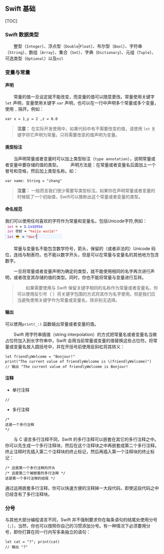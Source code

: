 ## Swift 基础

[TOC]

### Swift 数据类型
　　整型（`Integer`）、浮点型（`Double`|`Float`）、布尔型（`Bool`）、字符串（`String`）、数组（`Array`）、集合（`Set`）、字典（`Dictionary`）、元组（`Tuple`）、可选类型（`Optional`）以及`nil`

### 变量与常量

#### 声明

　　常量的值一旦设定就不能改变，而变量的值可以随意更改。常量使用关键字 `let` 声明，变量使用关键字 `var` 声明，也可以在一行中声明多个常量或多个变量，使用 `,` 隔开。例如：
```
var x = 1,y = 2 ,z = 0.0
```
> **注意：**
> 在实际开发使用中，如果代码中有不需要改变的值，请使用 `let` 关键字将它声明为常量。只将需要改变的值声明为变量。

#### 类型标注
　　当声明常量或者变量时可以加上类型标注（`type annotation`），说明常量或者变量中要存储的值的类型。
　　声明方法是：在常量或者变量名后面加上一个冒号和空格，然后加上类型名称。如：
```
var name: String = "zhang"
```

> **注意：** 一般而言我们很少需要写类型标注。如果你在声明常量或者变量的时候赋了一个初始值，Swift可以推断出这个常量或者变量的类型。

#### 命名规范
我们可以使用任何喜欢的字符作为常量和变量名，包括Unicode字符,例如：
![](image/QQ20161207-0.png)

　　常量与变量名不能包含数学符号，箭头，保留的（或者非法的）Unicode 码位，连线与制表符。也不能以数字开头，但是可以在常量与变量名的其他地方包含数字。

　　一旦将常量或者变量声明为确定的类型，就不能使用相同的名字再次进行声明，或者改变其存储的值的类型。同时，你也不能将常量与变量进行互转。

>　　如果需要使用与 Swift 保留关键字相同的名称作为常量或者变量名，你可以使用反引号（`）将关键字包围的方式将其作为名字使用。但是我们应当避免使用关键字作为常量或变量名，除非别无选择。

#### 输出

可以使用`print(_:)` 函数输出常量或者变量的值。

　　Swift 用字符串插值（string interpolation）的方式把常量名或者变量名当做占位符加入到长字符串中，Swift 会用当前常量或变量的值替换这些占位符。将常量或变量名放入圆括号中，并在开括号前使用反斜杠将其转义：

```
let friendlyWelcome = "Bonjour!"
print("The current value of friendlyWelcome is \(friendlyWelcome)")
// 输出 "The current value of friendlyWelcome is Bonjour!
```

#### 注释

* 单行注释 
```
//
```

* 多行注释
```
/*
这是一个多行注释
*/
```
　　与 C 语言多行注释不同，Swift 的多行注释可以嵌套在其它的多行注释之中。你可以先生成一个多行注释块，然后在这个注释块之中再嵌套成第二个多行注释。终止注释时先插入第二个注释块的终止标记，然后再插入第一个注释块的终止标记：

~~~
/* 这是第一个多行注释的开头
/* 这是第二个被嵌套的多行注释 */
这是第一个多行注释的结尾 */
~~~

通过运用嵌套多行注释，你可以快速方便的注释掉一大段代码，即使这段代码之中已经含有了多行注释块。


### 分号

与其他大部分编程语言不同，Swift 并不强制要求你在每条语句的结尾处使用分号（`;`），当然，你也可以按照你自己的习惯添加分号。有一种情况下必须要用分号，即你打算在同一行内写多条独立的语句：

~~~
let cat = "?"; print(cat)
// 输出 "?"
~~~






